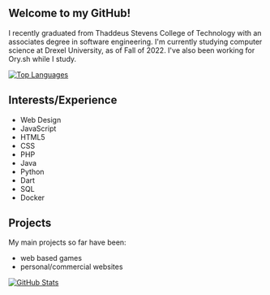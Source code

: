 ## Welcome to my GitHub!

I recently graduated from Thaddeus Stevens College of Technology with an associates degree in software engineering.
I'm currently studying computer science at Drexel University, as of Fall of 2022.
I've also been working for Ory.sh while I study.

[![Top Languages](https://github-readme-stats.vercel.app/api?username=GabeCurran&count_private=true&show_icons=true&theme=dark)](https://github.com/anuraghazra/github-readme-stats)

## Interests/Experience
- Web Design
- JavaScript
- HTML5
- CSS
- PHP
- Java
- Python
- Dart
- SQL
- Docker

## Projects
My main projects so far have been:
- web based games
- personal/commercial websites
 
[![GitHub Stats](https://github-readme-stats.vercel.app/api/top-langs/?username=GabeCurran&layout=compact&count_private=true&show_icons=true&theme=dark)](https://github.com/anuraghazra/github-readme-stats)
